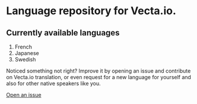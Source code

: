 # Language repository for Vecta.io. 

## Currently available languages
1. French
1. Japanese
1. Swedish

Noticed something not right? Improve it by opening an issue and contribute on Vecta.io translation, or even request for a new language for yourself and also for other native speakers like you.

[Open an issue](https://github.com/vecta-io/languages/issues/new?labels=enhancement)
